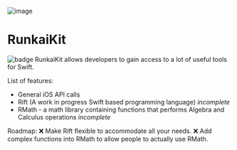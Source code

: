 ![image](https://github.com/1105420698/RunkaiKit/raw/master/cover.png)
# RunkaiKit

![badge](https://github.com/1105420698/RunkaiKit/raw/master/docs/badge.svg)
RunkaiKit allows developers to gain access to a lot of useful tools for Swift. 

List of features:
- General iOS API calls
- Rift (A work in progress Swift based programming language) _incomplete_
- RMath - a math library containing functions that performs Algebra and Calculus operations _incomplete_

Roadmap:
:x: Make Rift flexible to accommodate all your needs.
:x: Add complex functions into RMath to allow people to actually use RMath.

